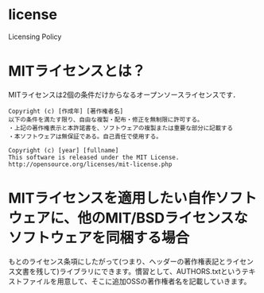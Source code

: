 # license
Licensing Policy

# MITライセンスとは？
MITライセンスは2個の条件だけからなるオープンソースライセンスです．
```
Copyright (c) [作成年] [著作権者名]
以下の条件を満たす限り、自由な複製・配布・修正を無制限に許可する。
・上記の著作権表示と本許諾書を、ソフトウェアの複製または重要な部分に記載する
・本ソフトウェアは無保証である。自己責任で使用する。
```
```
Copyright (c) [year] [fullname]
This software is released under the MIT License.
http://opensource.org/licenses/mit-license.php
```

# MITライセンスを適用したい自作ソフトウェアに、他のMIT/BSDライセンスなソフトウェアを同梱する場合

もとのライセンス条項にしたがって(つまり、ヘッダーの著作権表記とライセンス文書を残して)ライブラリにできます。慣習として、AUTHORS.txtというテキストファイルを用意して、そこに追加OSSの著作権者名を記載していきます。
